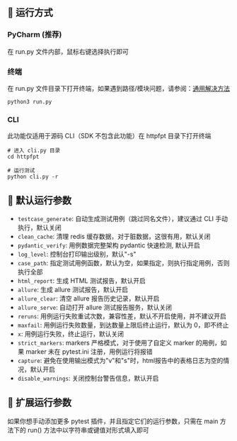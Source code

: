 ## 🚀 运行方式

### PyCharm (推荐)

在 run.py 文件内部，鼠标右键选择执行即可

### 终端

在 run.py
文件目录下打开终端，如果遇到路径/模块问题，请参阅：[通用解决方法](https://www.cnblogs.com/duanweishi/p/15987693.html)

```shell
python3 run.py
```

### CLI

此功能仅适用于源码 CLI（SDK 不包含此功能）在 httpfpt 目录下打开终端

```shell
# 进入 cli.py 目录
cd httpfpt

# 运行测试
python cli.py -r
```

## 📖 默认运行参数

- `testcase_generate`: 自动生成测试用例（跳过同名文件），建议通过 CLI 手动执行，默认关闭
- `clean_cache`: 清理 redis 缓存数据，对于脏数据，这很有用，默认关闭
- `pydantic_verify`: 用例数据完整架构 pydantic 快速检测, 默认开启
- `log_level`: 控制台打印输出级别，默认"-s"
- `case_path`: 指定测试用例函数，默认为空，如果指定，则执行指定用例，否则执行全部
- `html_report`: 生成 HTML 测试报告，默认开启
- `allure`: 生成 allure 测试报告，默认开启
- `allure_clear`: 清空 allure 报告历史记录，默认开启
- `allure_serve`: 自动打开 allure 测试报告服务，默认关闭
- `reruns`: 用例运行失败重试次数，兼容性差，默认不开启使用，并不建议开启
- `maxfail`: 用例运行失败数量，到达数量上限后终止运行，默认为 0，即不终止
- `x`: 用例运行失败，终止运行，默认关闭
- `strict_markers`: markers 严格模式，对于使用了自定义 marker 的用例，如果 marker 未在 pytest.ini 注册，用例运行将报错
- `capture`: 避免在使用输出模式为"v"和"s"时，html报告中的表格日志为空的情况，默认开启
- `disable_warnings`: 关闭控制台警告信息，默认开启

## 📖 扩展运行参数

如果你想手动添加更多 pytest 插件，并且指定它们的运行参数，只需在 main 方法下的 run() 方法中以字符串或键值对形式填入即可

